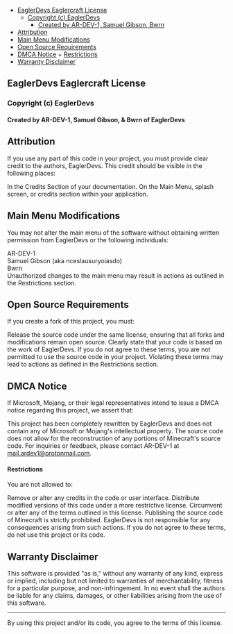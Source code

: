 <!-- TOC start (generated with https://github.com/EaglerDevs/ToCEagler) -->

- [EaglerDevs Eaglercraft License](#eaglerdevs-eaglercraft-license)
   * [Copyright (c) EaglerDevs](#copyright-c-eaglerdevs)
      + [Created by AR-DEV-1, Samuel Gibson, Bwrn](#created-by-ar-dev-1-samuel-gibson-bwrn)
- [Attribution](#attribution)
- [Main Menu Modifications](#main-menu-modifications)
- [Open Source Requirements](#open-source-requirements)
- [DMCA Notice](#dmca-notice)
      + [Restrictions](#restrictions)
- [Warranty Disclaimer](#warranty-disclaimer)

<!-- TOC end -->

<!-- TOC --><a name="eaglerdevs-eaglercraft-license"></a>
## EaglerDevs Eaglercraft License
<!-- TOC --><a name="copyright-c-eaglerdevs"></a>
### Copyright (c) EaglerDevs
<!-- TOC --><a name="created-by-ar-dev-1-samuel-gibson-bwrn"></a>
#### Created by AR-DEV-1, Samuel Gibson, & Bwrn of EaglerDevs

<!-- TOC --><a name="attribution"></a>
## Attribution
If you use any part of this code in your project, you must provide clear credit to the authors, EaglerDevs. This credit should be visible in the following places:

In the Credits Section of your documentation.
On the Main Menu, splash screen, or credits section within your application.
<!-- TOC --><a name="main-menu-modifications"></a>
## Main Menu Modifications
You may not alter the main menu of the software without obtaining written permission from EaglerDevs or the following individuals:

AR-DEV-1 <br>
Samuel Gibson (aka nceslausuryoiasdo) <br>
Bwrn <br>
Unauthorized changes to the main menu may result in actions as outlined in the Restrictions section.

<!-- TOC --><a name="open-source-requirements"></a>
## Open Source Requirements
If you create a fork of this project, you must:

Release the source code under the same license, ensuring that all forks and modifications remain open source.
Clearly state that your code is based on the work of EaglerDevs.
If you do not agree to these terms, you are not permitted to use the source code in your project. Violating these terms may lead to actions as defined in the Restrictions section.

<!-- TOC --><a name="dmca-notice"></a>
## DMCA Notice
If Microsoft, Mojang, or their legal representatives intend to issue a DMCA notice regarding this project, we assert that:

This project has been completely rewritten by EaglerDevs and does not contain any of Microsoft or Mojang's intellectual property.
The source code does not allow for the reconstruction of any portions of Minecraft's source code.
For inquiries or feedback, please contact AR-DEV-1 at mail.ardev1@protonmail.com.

<!-- TOC --><a name="restrictions"></a>
#### Restrictions
You are not allowed to:

Remove or alter any credits in the code or user interface.
Distribute modified versions of this code under a more restrictive license.
Circumvent or alter any of the terms outlined in this license.
Publishing the source code of Minecraft is strictly prohibited. EaglerDevs is not responsible for any consequences arising from such actions. If you do not agree to these terms, do not use this project or its code.

<!-- TOC --><a name="warranty-disclaimer"></a>
## Warranty Disclaimer
This software is provided "as is," without any warranty of any kind, express or implied, including but not limited to warranties of merchantability, fitness for a particular purpose, and non-infringement. In no event shall the authors be liable for any claims, damages, or other liabilities arising from the use of this software.
<hr>

By using this project and/or its code, you agree to the terms of this license.

